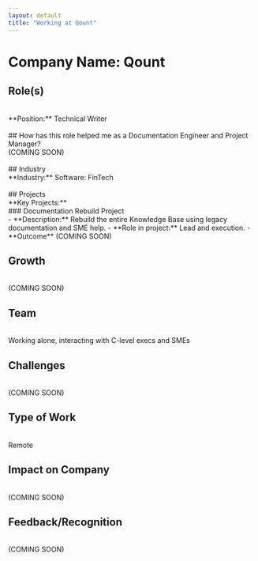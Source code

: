 ```yaml
---
layout: default
title: "Working at Qount"
---
```


# Company Name: Qount

## Role(s)
<br>
**Position:** Technical Writer
<br>
<br>
## How has this role helped me as a Documentation Engineer and Project Manager?
<br>
(COMING SOON)
<br>
<br>
## Industry
<br>
**Industry:** Software: FinTech
<br>
<br>
## Projects
<br>
**Key Projects:**
<br>
### Documentation Rebuild Project
<br>
- **Description:** Rebuild the entire Knowledge Base using legacy documentation and SME help.
- **Role in project:** Lead and execution.
- **Outcome** (COMING SOON)

<br>

## Growth
<br>
(COMING SOON)
<br>

## Team
<br>
Working alone, interacting with C-level execs and SMEs
<br>

## Challenges
<br>
(COMING SOON)
<br>

## Type of Work
<br>
Remote
<br>

## Impact on Company
<br>
(COMING SOON)
<br>

## Feedback/Recognition
<br>
(COMING SOON)
